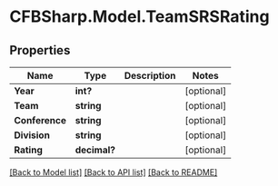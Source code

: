 # CFBSharp.Model.TeamSRSRating
## Properties

Name | Type | Description | Notes
------------ | ------------- | ------------- | -------------
**Year** | **int?** |  | [optional] 
**Team** | **string** |  | [optional] 
**Conference** | **string** |  | [optional] 
**Division** | **string** |  | [optional] 
**Rating** | **decimal?** |  | [optional] 

[[Back to Model list]](../README.md#documentation-for-models) [[Back to API list]](../README.md#documentation-for-api-endpoints) [[Back to README]](../README.md)


